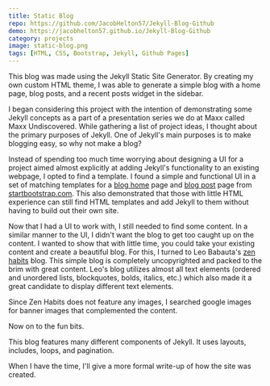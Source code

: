 ```yaml
---
title: Static Blog
repo: https://github.com/JacobHelton57/Jekyll-Blog-Github
demo: https://jacobhelton57.github.io/Jekyll-Blog-Github
category: projects
image: static-blog.png
tags: [HTML, CSS, Bootstrap, Jekyll, Github Pages]
---
```


This blog was made using the Jekyll Static Site Generator. By creating my own custom HTML theme, I was able to generate a simple blog with a home page, blog posts, and a recent posts widget in the sidebar.

<!--more-->

I began considering this project with the intention of demonstrating some Jekyll concepts as a part of a presentation series we do at Maxx called Maxx Undiscovered. While gathering a list of project ideas, I thought about the primary purposes of Jekyll. One of Jekyll's main purposes is to make blogging easy, so why not make a blog?

Instead of spending too much time worrying about designing a UI for a project aimed almost explicitly at adding Jekyll's functionality to an existing webpage, I opted to find a template.
I found a simple and functional UI in a set of matching templates for a [blog home](https://startbootstrap.com/templates/blog-home/) page and [blog post](https://startbootstrap.com/templates/blog-post/) page from [startbootstrap.com](https://startbootstrap.com). This also demonstrated that those with little HTML experience can still find HTML templates and add Jekyll to them without having to build out their own site.

Now that I had a UI to work with, I still needed to find some content. In a similar manner to the UI, I didn't want the blog to get too caught up on the content. I wanted to show that with little time, you could take your existing content and create a beautiful blog. For this, I turned to Leo Babauta's [zen habits](https://zenhabits.net) blog. This simple blog is completely uncopyrighted and packed to the brim with great content. Leo's blog utilizes almost all text elements (ordered and unordered lists, blockquotes, bolds, italics, etc.) which also made it a great candidate to display different text elements.

Since Zen Habits does not feature any images, I searched google images for banner images that complemented the content.

Now on to the fun bits.

This blog features many different components of Jekyll. It uses layouts, includes, loops, and pagination.

When I have the time, I'll give a more formal write-up of how the site was created.
